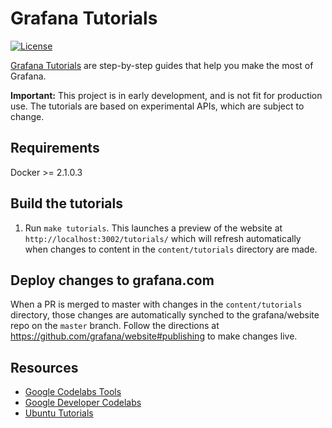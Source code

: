 # Grafana Tutorials

[![License](https://img.shields.io/github/license/grafana/grafana)](LICENSE)

[Grafana Tutorials](https://grafana.com/tutorials/) are step-by-step guides that help you make the most of Grafana.

**Important:** This project is in early development, and is not fit for production use. The tutorials are based on experimental APIs, which are subject to change.

## Requirements

Docker >= 2.1.0.3

## Build the tutorials

1. Run `make tutorials`. This launches a preview of the website at `http://localhost:3002/tutorials/` which will refresh automatically when changes to content in the `content/tutorials` directory are made.

## Deploy changes to grafana.com

When a PR is merged to master with changes in the `content/tutorials` directory, those changes are automatically synched to the grafana/website repo on the `master` branch. Follow the directions at https://github.com/grafana/website#publishing to make changes live.


## Resources

- [Google Codelabs Tools](https://github.com/googlecodelabs/tools)
- [Google Developer Codelabs](https://codelabs.developers.google.com/)
- [Ubuntu Tutorials](https://tutorials.ubuntu.com/)

